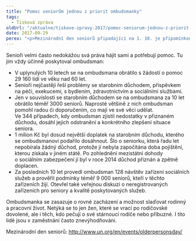 ```yaml
---
title: "Pomoc seniorům jednou z priorit ombudsmanky"
tags:
  - Tisková zpráva
oldUrl: "/aktualne/tiskove-zpravy-2017/pomoc-seniorum-jednou-z-priorit-ombudsmanky"
date: 2017-09-29
perex: "<p>Mezinárodní den seniorů připadající na 1. 10. je připomínkou, že by se společnost měla zajímat o kvalitu života starší generace. Pro ombudsmanku je to jedna z nejdůležitějších skupin lidí, na jejichž problémy se zaměřuje. Neřeší jen potíže jednotlivců, ale zaměřuje se i na zlepšování kvality služeb a na dobré zacházení se seniory v zařízeních sociálních služeb a rovněž na rovné zacházení nejen se seniory, ale i s těmi, kdo o své blízké v seniorském věku pečují.</p>"
---
```


<!-- imported from the old website -->

<p>Senioři velmi často nedokážou svá práva hájit sami a potřebují pomoc. Tu jim vždy účinně poskytoval ombudsman:</p> <ul> <li>V uplynulých 10 letech se na ombudsmana obrátilo s žádostí o pomoc 29 160 lidí ve věku nad 60 let.</li> <li>Senioři nejčastěji řeší problémy se starobním důchodem, příspěvkem na péči, exekucemi, s bydlením, zdravotnictvím a sociálními službami.</li> <li>Jen v souvislosti se starobním důchodem se na ombudsmana za 10 let obrátilo téměř 3000 seniorů. Naprosté většině z nich ombudsman pomohl radou či doporučením, co mají ve své věci udělat. Ve 344 případech, kdy ombudsman zjistil nedostatky v přiznaném důchodu, dosáhl jejich odstranění a konkrétního zlepšení situace seniora.</li> <li>1 milion Kč byl dosud největší doplatek na starobním důchodu, kterého se ombudsmanovi podařilo dosáhnout. Šlo o seniorku, která řadu let nepobírala žádný důchod, protože jí nebyla započítána doba pojištění, kterou získala v jiném státě. Po zohlednění mezistátní dohody o sociálním zabezpečení jí byl v roce 2014 důchod přiznán a zpětně doplacen.</li> <li>Za posledních 10 let provedl ombudsman 128 návštěv zařízení sociálních služeb a prověřil podmínky téměř 9 000 seniorů, kteří v těchto zařízeních žijí. Otevřel také veřejnou diskuzi o neregistrovaných zařízeních pro seniory a kvalitě poskytovaných služeb.</li> </ul><p> Ombudsmanka se zasazuje o rovné zacházení a možnost slaďovat rodinný a pracovní život. Netýká se to jen žen, které se vrací po rodičovské dovolené, ale i těch, kdo pečují o své stárnoucí rodiče nebo příbuzné. I tito lidé jsou v zaměstnání často znevýhodňováni.</p><p>Mezinárodní den seniorů: <a title="Otevření do nového okna" href="http://www.un.org/en/events/olderpersonsday/" target="_blank">http://www.un.org/en/events/olderpersonsday/</a> <img alt="" src="https://www.ochrance.cz/typo3/ext/od_linkdesc/icons/external.gif" class="od_linkdesc_icon_external" /> </p>
